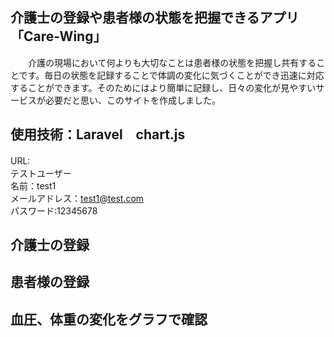 

## 介護士の登録や患者様の状態を把握できるアプリ「Care-Wing」
　　介護の現場において何よりも大切なことは患者様の状態を把握し共有することです。毎日の状態を記録することで体調の変化に気づくことができ迅速に対応することができます。そのためにはより簡単に記録し、日々の変化が見やすいサービスが必要だと思い、このサイトを作成しました。

## 使用技術：Laravel　chart.js
URL:　　　　　　　　　　　<br>
テストユーザー           <br>
名前：test1             <br>
メールアドレス：test1@test.com <br>
パスワード:12345678

## 介護士の登録



## 患者様の登録


## 血圧、体重の変化をグラフで確認

